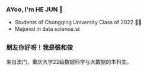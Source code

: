 ### AYoo, I'm HE JUN 👋
* Students of Chongqing University Class of 2022.🧑‍💻
* Majored in data science.📊

### 朋友你好呀！我是張和俊
来自澳门，重庆大学22级数据科学与大数据的本科生。

